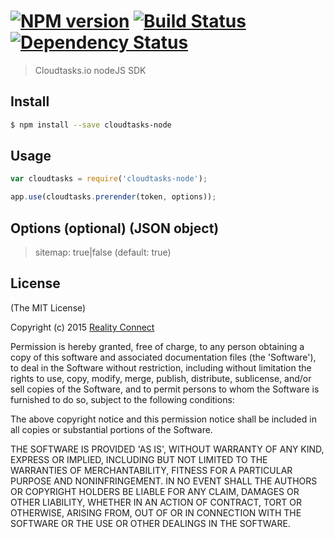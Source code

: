 #  [![NPM version][npm-image]][npm-url] [![Build Status][travis-image]][travis-url] [![Dependency Status][daviddm-url]][daviddm-image]

> Cloudtasks.io nodeJS SDK


## Install

```sh
$ npm install --save cloudtasks-node
```


## Usage

```js
var cloudtasks = require('cloudtasks-node');

app.use(cloudtasks.prerender(token, options));
```

## Options (optional) (JSON object)
	
 > sitemap: true|false (default: true)


## License

(The MIT License)

Copyright (c) 2015 [Reality Connect](http://reality-connect.pt)

Permission is hereby granted, free of charge, to any person obtaining a copy of this software and associated documentation files (the 'Software'), to deal in the Software without restriction, including without limitation the rights to use, copy, modify, merge, publish, distribute, sublicense, and/or sell copies of the Software, and to permit persons to whom the Software is furnished to do so, subject to the following conditions:

The above copyright notice and this permission notice shall be included in all copies or substantial portions of the Software.

THE SOFTWARE IS PROVIDED 'AS IS', WITHOUT WARRANTY OF ANY KIND, EXPRESS OR IMPLIED, INCLUDING BUT NOT LIMITED TO THE WARRANTIES OF MERCHANTABILITY, FITNESS FOR A PARTICULAR PURPOSE AND NONINFRINGEMENT. IN NO EVENT SHALL THE AUTHORS OR COPYRIGHT HOLDERS BE LIABLE FOR ANY CLAIM, DAMAGES OR OTHER LIABILITY, WHETHER IN AN ACTION OF CONTRACT, TORT OR OTHERWISE, ARISING FROM, OUT OF OR IN CONNECTION WITH THE SOFTWARE OR THE USE OR OTHER DEALINGS IN THE SOFTWARE.


[npm-url]: https://npmjs.org/package/cloudtasks-node
[npm-image]: https://badge.fury.io/js/cloudtasks-node.svg
[travis-url]: https://travis-ci.org/Cloudtasks/cloudtasks-node
[travis-image]: https://travis-ci.org/Cloudtasks/cloudtasks-node.svg?branch=master
[daviddm-url]: https://david-dm.org/Cloudtasks/cloudtasks-node.svg?theme=shields.io
[daviddm-image]: https://david-dm.org/Cloudtasks/cloudtasks-node
